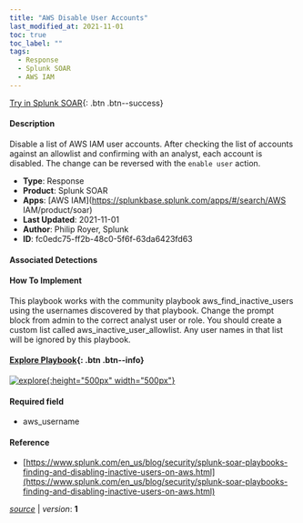 ```yaml
---
title: "AWS Disable User Accounts"
last_modified_at: 2021-11-01
toc: true
toc_label: ""
tags:
  - Response
  - Splunk SOAR
  - AWS IAM
---
```


[Try in Splunk SOAR](https://www.splunk.com/en_us/software/splunk-security-orchestration-and-automation.html){: .btn .btn--success}

#### Description

Disable a list of AWS IAM user accounts. After checking the list of accounts against an allowlist and confirming with an analyst, each account is disabled. The change can be reversed with the `enable user` action.

- **Type**: Response
- **Product**: Splunk SOAR
- **Apps**: [AWS IAM](https://splunkbase.splunk.com/apps/#/search/AWS IAM/product/soar)
- **Last Updated**: 2021-11-01
- **Author**: Philip Royer, Splunk
- **ID**: fc0edc75-ff2b-48c0-5f6f-63da6423fd63

#### Associated Detections


#### How To Implement
This playbook works with the community playbook aws_find_inactive_users using the usernames discovered by that playbook. Change the prompt block from admin to the correct analyst user or role. You should create a custom list called aws_inactive_user_allowlist. Any user names in that list will be ignored by this playbook.


#### [Explore Playbook](https://splunk.github.io/soar-playbook-viewer/?playbook=https://raw.githubusercontent.com/phantomcyber/playbooks/latest/aws_disable_user_accounts.json){: .btn .btn--info}

[![explore](https://raw.githubusercontent.com/splunk/security_content/develop/playbooks/aws_disable_user_accounts.png){:height="500px" width="500px"}](https://splunk.github.io/soar-playbook-viewer/?playbook=https://raw.githubusercontent.com/phantomcyber/playbooks/latest/aws_disable_user_accounts.json)

#### Required field
* aws_username


#### Reference

* [https://www.splunk.com/en_us/blog/security/splunk-soar-playbooks-finding-and-disabling-inactive-users-on-aws.html](https://www.splunk.com/en_us/blog/security/splunk-soar-playbooks-finding-and-disabling-inactive-users-on-aws.html)




[*source*](https://github.com/splunk/security_content/tree/develop/playbooks/aws_disable_user_accounts.yml) \| *version*: **1**